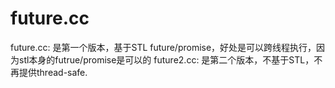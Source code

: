 # future.cc

future.cc: 是第一个版本，基于STL future/promise，好处是可以跨线程执行，因为stl本身的futrue/promise是可以的
future2.cc: 是第二个版本，不基于STL，不再提供thread-safe. 
